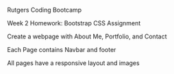 Rutgers Coding Bootcamp

Week 2 Homework: Bootstrap CSS Assignment

Create a webpage with About Me, Portfolio, and Contact

Each Page contains Navbar and footer

All pages have a responsive layout and images

